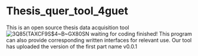 # Thesis_quer_tool_4guet

This is an open source thesis data acquisition tool
![3Q85(TAXCF9S$4~B~GX80SN](https://user-images.githubusercontent.com/78396957/174999472-ab85f932-e7be-450e-bbcd-f509e35f659f.png)
waiting for coding finished!
This program can also provide corresponding written interfaces for relevant use.
Our tool has uploaded the version of the first part name v0.0.1
